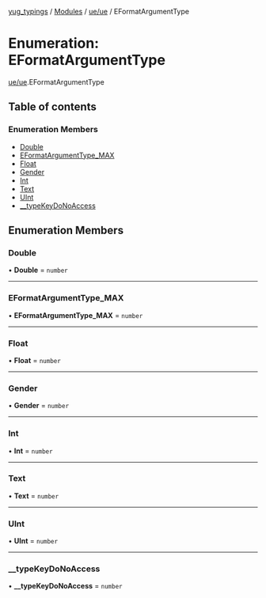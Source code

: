 [yug_typings](../README.md) / [Modules](../modules.md) / [ue/ue](../modules/ue_ue.md) / EFormatArgumentType

# Enumeration: EFormatArgumentType

[ue/ue](../modules/ue_ue.md).EFormatArgumentType

## Table of contents

### Enumeration Members

- [Double](ue_ue.EFormatArgumentType.md#double)
- [EFormatArgumentType\_MAX](ue_ue.EFormatArgumentType.md#eformatargumenttype_max)
- [Float](ue_ue.EFormatArgumentType.md#float)
- [Gender](ue_ue.EFormatArgumentType.md#gender)
- [Int](ue_ue.EFormatArgumentType.md#int)
- [Text](ue_ue.EFormatArgumentType.md#text)
- [UInt](ue_ue.EFormatArgumentType.md#uint)
- [\_\_typeKeyDoNoAccess](ue_ue.EFormatArgumentType.md#__typekeydonoaccess)

## Enumeration Members

### Double

• **Double** = `number`

___

### EFormatArgumentType\_MAX

• **EFormatArgumentType\_MAX** = `number`

___

### Float

• **Float** = `number`

___

### Gender

• **Gender** = `number`

___

### Int

• **Int** = `number`

___

### Text

• **Text** = `number`

___

### UInt

• **UInt** = `number`

___

### \_\_typeKeyDoNoAccess

• **\_\_typeKeyDoNoAccess** = `number`
